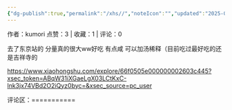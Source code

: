 ```yaml
---
{"dg-publish":true,"permalink":"/xhs//","noteIcon":"","updated":"2025-03-17T23:04:22.437+08:00"}
---
```


作者：kumori
点赞：3   |   收藏：1   |   评论：0

去了东京站的 分量真的很大ww好吃 有点咸 可以加汤稀释（目前吃过最好吃的还是吉祥寺的

https://www.xiaohongshu.com/explore/66f0505e000000002603c445?xsec_token=ABqW31iXGaeLgX03LCtKxC-lnk3jx74VBd2O2iQyz0byc=&xsec_source=pc_user

评论区：===========

